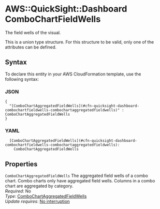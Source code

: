 # AWS::QuickSight::Dashboard ComboChartFieldWells<a name="aws-properties-quicksight-dashboard-combochartfieldwells"></a>

The field wells of the visual\.

This is a union type structure\. For this structure to be valid, only one of the attributes can be defined\.

## Syntax<a name="aws-properties-quicksight-dashboard-combochartfieldwells-syntax"></a>

To declare this entity in your AWS CloudFormation template, use the following syntax:

### JSON<a name="aws-properties-quicksight-dashboard-combochartfieldwells-syntax.json"></a>

```
{
  "[ComboChartAggregatedFieldWells](#cfn-quicksight-dashboard-combochartfieldwells-combochartaggregatedfieldwells)" : ComboChartAggregatedFieldWells
}
```

### YAML<a name="aws-properties-quicksight-dashboard-combochartfieldwells-syntax.yaml"></a>

```
  [ComboChartAggregatedFieldWells](#cfn-quicksight-dashboard-combochartfieldwells-combochartaggregatedfieldwells):
    ComboChartAggregatedFieldWells
```

## Properties<a name="aws-properties-quicksight-dashboard-combochartfieldwells-properties"></a>

`ComboChartAggregatedFieldWells` <a name="cfn-quicksight-dashboard-combochartfieldwells-combochartaggregatedfieldwells"></a>
The aggregated field wells of a combo chart\. Combo charts only have aggregated field wells\. Columns in a combo chart are aggregated by category\.  
_Required_: No  
_Type_: [ComboChartAggregatedFieldWells](aws-properties-quicksight-dashboard-combochartaggregatedfieldwells.md)  
_Update requires_: [No interruption](https://docs.aws.amazon.com/AWSCloudFormation/latest/UserGuide/using-cfn-updating-stacks-update-behaviors.html#update-no-interrupt)
